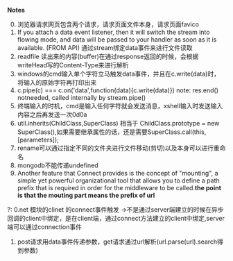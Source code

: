 **Notes**

0.  浏览器请求网页包含两个请求，请求页面文件本身，请求页面favico
1.  If you attach a data event listener, then it will switch the stream into flowing mode, and data will be passed to your handler as soon as it is available. (FROM API) 通过stream绑定data事件来进行文件读取
2.  readfile 读出来的内容(buffer)在通过response返回的时候，会根据writeHead写的Content-Type来进行解析
3.	windows的cmd输入单个字符立马触发data事件，并且在c.write(data)时，将输入的原始字符再打印出来
4.	c.pipe(c) === c.on('data',function(data){c.write(data)}) note: res.end() notneeded, called internally by stream.pipe()
5.	终端输入的时机，cmd是输入任何字符就会发送消息，xshell输入时发送输入内容之后再发送一次0d0a
6.  util.inherits(ChildClass,SuperClass) 相当于  ChildClass.prototype =  new SuperClass(),如果需要继承属性的话，还是需要SuperClass.call(this,[parameters]);
7.  rename可以通过指定不同的文件夹进行文件移动(剪切)以及本身可以进行重命名
8.  mongodb不能传递undefined
9.  Another feature that Connect provides is the concept of "mounting", a simple yet
powerful organizational tool that allows you to define a path prefix that is required
in order for the middleware to be called.**the point is that the mouting part means the prefix of url**

?:
0.net 模块的clinet 的connect事件触发   ->不是通过server端建立的时候在异步回调的client中绑定，是在client端，通过connect方法建立的client中绑定,server端可以通过connection事件
1. post请求用data事件传递参数，get请求通过url解析(url.parse(url).search得到参数)



